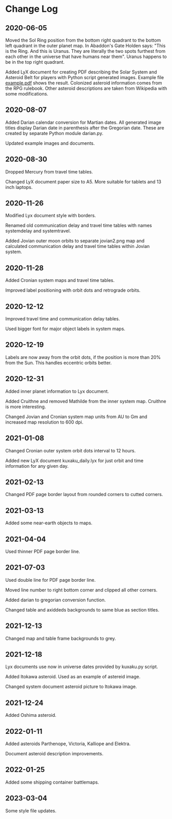 # Change Log

## 2020-06-05

Moved the Sol Ring position from the bottom right quadrant to the bottom left quadrant in the outer planet map. In Abaddon's Gate Holden says: "This is the Ring. And this is Uranus. They are literally the two spots furthest from each other in the universe that have humans near them". Uranus happens to be in the top right quadrant.

Added LyX document for creating PDF describing the Solar System and Asteroid Belt for players with Python script generated images. Example file [example.pdf](example.pdf) shows the result. Colonized asteroid information comes from the RPG rulebook. Other asteroid descriptions are taken from Wikipedia with some modifications.

## 2020-08-07

Added Darian calendar conversion for Martian dates. All generated image titles display Darian date in parenthesis after the Gregorian date. These are created by separate Python module darian.py.

Updated example images and documents.

## 2020-08-30

Dropped Mercury from travel time tables.

Changed LyX document paper size to A5. More suitable for tablets and 13 inch laptops.

## 2020-11-26

Modified Lyx document style with borders.

Renamed old communication delay and travel time tables with names systemdelay and systemtravel.

Added Jovian outer moon orbits to separate jovian2.png map and calculated communication delay and travel time tables within Jovian system.

## 2020-11-28

Added Cronian system maps and travel time tables.

Improved label positioning with orbit dots and retrograde orbits.

## 2020-12-12

Improved travel time and communication delay tables.

Used bigger font for major object labels in system maps.

## 2020-12-19

Labels are now away from the orbit dots, if the position is more than 20% from the Sun. This handles eccentric orbits better.

## 2020-12-31

Added inner planet information to Lyx document.

Added Cruithne and removed Mathilde from the inner system map. Cruithne is more interesting.

Changed Jovian and Cronian system map units from AU to Gm and increased map resolution to 600 dpi.

## 2021-01-08

Changed Cronian outer system orbit dots interval to 12 hours.

Added new LyX document kuxaku_daily.lyx for just orbit and time information for any given day.

## 2021-02-13

Changed PDF page border layout from rounded corners to cutted corners.

## 2021-03-13

Added some near-earth objects to maps.

## 2021-04-04

Used thinner PDF page border line.

## 2021-07-03

Used double line for PDF page border line.

Moved line number to right bottom corner and clipped all other corners.

Added darian to gregorian conversion function.

Changed table and axiddeds backgrounds to same blue as section titles.

## 2021-12-13

Changed map and table frame backgrounds to grey.

## 2021-12-18

Lyx documents use now in universe dates provided by kuxaku.py script.

Added Itokawa asteroid. Used as an example of astereid image.

Changed system document asteroid picture to Itokawa image.

## 2021-12-24

Added Oshima asteroid.

## 2022-01-11

Added asteroids Parthenope, Victoria, Kalliope and Elektra.

Document asteroid description improvements.

## 2022-01-25

Added some shipping container battlemaps.

## 2023-03-04

Some style file updates.
